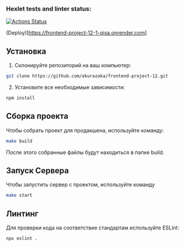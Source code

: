 ### Hexlet tests and linter status:
[![Actions Status](https://github.com/akurazaka/frontend-project-12/actions/workflows/hexlet-check.yml/badge.svg)](https://github.com/akurazaka/frontend-project-12/actions)

(Deploy)[https://frontend-project-12-1-qisa.onrender.com]

## Установка

1. Склонируйте репозиторий на ваш компьютер:

```bash
git clone https://github.com/akurazaka/frontend-project-12.git
```

2. Установите все необходимые зависимости:

```bash
npm install
```

## Сборка проекта
Чтобы собрать проект для продакшена, используйте команду:

```bash
make build
```
После этого собранные файлы будут находиться в папке build.

## Запуск Сервера
Чтобы запустить сервер с проектом, используйте команду

```bash
make start
```

## Линтинг
Для проверки кода на соответствие стандартам используйте ESLint:

```bash
npx eslint .
```